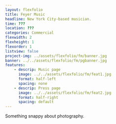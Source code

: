 ```yaml
---
layout: flexfolio
title: Feyer Music
headline: New York City-based musician.
time: ???
location: ???
categories: Commercial
flexwidth: 2
flexheight: 1
flexorder: 1
listview: false
project-img: ../assets/flexfolio/fm/banner.jpg
banner: ../../assets/flexfolio/fm/pgbanner.jpg
features:
    - descrip: Music page
      image: ../../assets/flexfolio/fm/feat1.jpg
      format: half-left
      spacing: none
    - descrip: Press page
      image: ../../assets/flexfolio/fm/feat2.jpg
      format: half-right
      spacing: default
---
```


Something snappy about photography.
